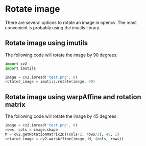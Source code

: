 # Rotate image

There are several options to rotate an image in opencv. The most convenient is probably using the 
imutils library.

## Rotate image using imutils

The following code will rotate the image by 90 degrees:

``` python
import cv2
import imutils

image = cv2.imread('test.png', 0)
rotated_image = imutils.rotate(image, 90) 

```

## Rotate image using warpAffine and rotation matrix

The following code will rotate the image by 45 degrees:

``` python
image = cv2.imread('test.png', 0)
rows, cols = image.shape
M = cv2.getRotationMatrix2D((cols/2, rows/2), 45, 1)
rotated_image = cv2.warpAffine(image, M, (cols, rows))
```

